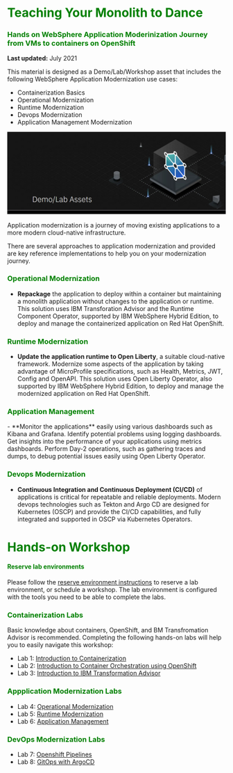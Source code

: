# <h1 style="color:green">Teaching Your Monolith to Dance </h1>

<h3 style="color:green"> Hands on WebSphere Application Moderinization Journey from VMs to containers on OpenShift</h3>

**Last updated:** July 2021

This material is designed as a Demo/Lab/Workshop asset that includes the following WebSphere Application Modernization use cases: 

  - Containerization Basics
  - Operational Modernization
  - Runtime Modernization
  - Devops Modernization 
  - Application Management Modernization 


![banner](./images/demo-assets.png)


Application modernization is a journey of moving existing applications to a more modern cloud-native infrastructure.

There are several approaches to application modernization and provided are key reference implementations to help you on your modernization journey.

<h3 style="color:green">Operational Modernization</h3>

- **Repackage** the application to deploy within a container but maintaining a monolith application without changes to the application or runtime. This solution uses IBM Transforation Advisor and the Runtime Component Operator, supported by IBM WebSphere Hybrid Edition, to deploy and manage the containerized application on Red Hat OpenShift.

<h3 style="color:green">Runtime Modernization</h3>


- **Update the application runtime to Open Liberty**, a suitable cloud-native framework. Modernize some aspects of the application by taking advantage of MicroProfile specifications, such as Health, Metrics, JWT, Config and OpenAPI. This solution uses Open Liberty Operator, also supported by IBM WebSphere Hybrid Edition, to deploy and manage the modernized application on Red Hat OpenShift.


<h3 style="color:green">Application Management</h3>
- **Monitor the applications** easily using various dashboards such as Kibana and Grafana. Identify potential problems using logging dashboards. Get insights into the performance of your applications using metrics dashboards. Perform Day-2 operations, such as gathering traces and dumps, to debug potential issues easily using Open Liberty Operator. 


<h3 style="color:green">Devops Modernization</h3>

- **Continuous Integration and Continuous Deployment (CI/CD)** of applications is critical for repeatable and reliable deployments. Modern devops technologies such as Tekton and Argo CD are designed for Kubernetes (OSCP) and provide the CI/CD capabilities, and fully integrated and supported in OSCP via Kubernetes Operators.


<h1 style="color:green">Hands-on Workshop</h1>


<h4 style="color:green">Reserve lab environments</h4>


Please follow the [reserve environment instructions](./environments-setup/index.md) to reserve a lab environment, or schedule a workshop. The lab environment is configured with the tools you need to be able to complete the labs.

<h3 style="color:green">Containerization Labs</h3>

Basic knowledge about containers, OpenShift, and BM Transfromation Advisor is recommended. Completing the following hands-on labs will help you to easily navigate this workshop:

- Lab 1: [Introduction to Containerization](./basic-labs/HelloContainer/README.md)
- Lab 2: [Introduction to Container Orchestration using OpenShift](./basic-labs/IntroOpenshift/README.md)
- Lab 3: [Introduction to IBM Transformation Advisor](./basic-labs/TA/README.md)

<h3 style="color:green">Appplication Modernization Labs</h3>

- Lab 4: [Operational Modernization](./appmod-labs/OperationalModernization/README.md)
- Lab 5: [Runtime Modernization](./appmod-labs/RuntimeModernization/README.md)
- Lab 6: [Application Management](./appmod-labs/ApplicationManagement/README.md)


<h3 style="color:green">DevOps Modernization Labs</h3>

- Lab 7: [Openshift Pipelines](./devops-labs/pipelines/README.md)
- Lab 8: [GitOps with ArgoCD](./devops-labs/argocd/README.md)

